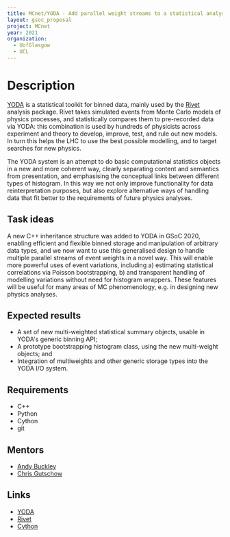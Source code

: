 ```yaml
---
title: MCnet/YODA - Add parallel weight streams to a statistical analysis toolkit
layout: gsoc_proposal
project: MCnet
year: 2021
organization:
  - UofGlasgow
  - UCL
---
```


# Description

[YODA](https://yoda.hepforge.org) is a statistical toolkit for binned data,
mainly used by the [Rivet](https://rivet.hepforge.org) analysis package. Rivet
takes simulated events from Monte Carlo models of physics processes, and
statistically compares them to pre-recorded data via YODA: this combination is
used by hundreds of physicists across experiment and theory to develop, improve,
test, and rule out new models. In turn this helps the LHC to use the best
possible modelling, and to target searches for new physics.

The YODA system is an attempt to do basic computational statistics objects in a
new and more coherent way, clearly separating content and semantics from
presentation, and emphasising the conceptual links between different types of
histogram. In this way we not only improve functionality for data
reinterpretation purposes, but also explore alternative ways of handling data
that fit better to the requirements of future physics analyses.


## Task ideas

A new C++ inheritance structure was added to YODA in GSoC 2020, enabling
efficient and flexible binned storage and manipulation of arbitrary data types,
and we now want to use this generalised design to handle multiple parallel
streams of event weights in a novel way. This will enable more powerful uses of
event variations, including a) estimating statistical correlations via Poisson
bootstrapping, b) and transparent handling of modelling variations without need
for histogram wrappers. These features will be useful for many areas of MC
phenomenology, e.g. in designing new physics analyses.


## Expected results

 * A set of new multi-weighted statistical summary objects, usable in YODA's generic binning API;
 * A prototype bootstrapping histogram class, using the new multi-weight objects; and
 * Integration of multiweights and other generic storage types into the YODA I/O system.


## Requirements

 * C++
 * Python
 * Cython
 * git


## Mentors

 * [Andy Buckley](mailto:andy.buckley@cern.ch)
 * [Chris Gutschow](mailto:chris.g@cern.ch)


## Links

 * [YODA](https://yoda.hepforge.org)
 * [Rivet](https://rivet.hepforge.org)
 * [Cython](https://cython.org/)
